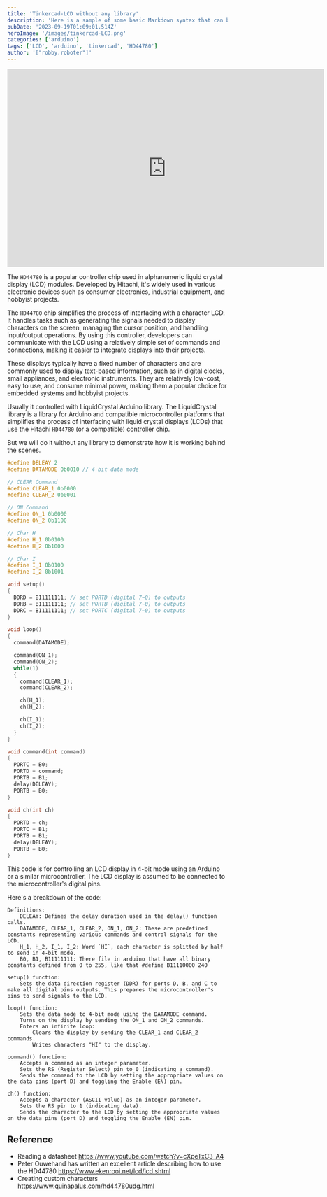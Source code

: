 ```yaml
---
title: 'Tinkercad-LCD without any library'
description: 'Here is a sample of some basic Markdown syntax that can be used when writing Markdown content in Astro.'
pubDate: '2023-09-19T01:09:01.514Z'
heroImage: '/images/tinkercad-LCD.png'
categories: ['arduino']
tags: ['LCD', 'arduino', 'tinkercad', 'HD44780']
author: '["robby.roboter"]'
---
```



<iframe width="725" height="453" src="https://www.tinkercad.com/embed/gl60gJqKHqG?editbtn=1" frameborder="0" marginwidth="0" marginheight="0" scrolling="no">
</iframe>

The `HD44780` is a popular controller chip used in alphanumeric liquid crystal display (LCD) modules. Developed by Hitachi, it's widely used in various electronic devices such as consumer electronics, industrial equipment, and hobbyist projects.

The `HD44780` chip simplifies the process of interfacing with a character LCD. It handles tasks such as generating the signals needed to display characters on the screen, managing the cursor position, and handling input/output operations. By using this controller, developers can communicate with the LCD using a relatively simple set of commands and connections, making it easier to integrate displays into their projects.

These displays typically have a fixed number of characters and are commonly used to display text-based information, such as in digital clocks, small appliances, and electronic instruments. They are relatively low-cost, easy to use, and consume minimal power, making them a popular choice for embedded systems and hobbyist projects.

Usually it controlled with LiquidCrystal Arduino library. The LiquidCrystal library is a library for Arduino and compatible microcontroller platforms that simplifies the process of interfacing with liquid crystal displays (LCDs) that use the Hitachi `HD44780` (or a compatible) controller chip.

But we will do it without any library to demonstrate how it is working behind the scenes.

```cpp
#define DELEAY 2
#define DATAMODE 0b0010 // 4 bit data mode

// CLEAR Command
#define CLEAR_1 0b0000
#define CLEAR_2 0b0001

// ON Command
#define ON_1 0b0000
#define ON_2 0b1100

// Char H
#define H_1 0b0100
#define H_2 0b1000

// Char I
#define I_1 0b0100
#define I_2 0b1001

void setup()
{
  DDRD = B11111111; // set PORTD (digital 7~0) to outputs
  DDRB = B11111111; // set PORTB (digital 7~0) to outputs
  DDRC = B11111111; // set PORTC (digital 7~0) to outputs
}

void loop()
{
  command(DATAMODE);

  command(ON_1);
  command(ON_2);
  while(1)
  {
    command(CLEAR_1);
    command(CLEAR_2); 

    ch(H_1);
    ch(H_2);

    ch(I_1);
    ch(I_2);
  } 
}

void command(int command)
{
  PORTC = B0;
  PORTD = command;
  PORTB = B1;
  delay(DELEAY);
  PORTB = B0;
}

void ch(int ch)
{
  PORTD = ch;
  PORTC = B1;
  PORTB = B1;
  delay(DELEAY);
  PORTB = B0;
}
```

This code is for controlling an LCD display in 4-bit mode using an Arduino or a similar microcontroller. The LCD display is assumed to be connected to the microcontroller's digital pins.

Here's a breakdown of the code:

    Definitions:
        DELEAY: Defines the delay duration used in the delay() function calls.
        DATAMODE, CLEAR_1, CLEAR_2, ON_1, ON_2: These are predefined constants representing various commands and control signals for the LCD.
        H_1, H_2, I_1, I_2: Word `HI`, each character is splitted by half to send in 4-bit mode.
        B0, B1, B11111111: There file in arduino that have all binary constants defined from 0 to 255, like that #define B11110000 240

    setup() function:
        Sets the data direction register (DDR) for ports D, B, and C to make all digital pins outputs. This prepares the microcontroller's pins to send signals to the LCD.

    loop() function:
        Sets the data mode to 4-bit mode using the DATAMODE command.
        Turns on the display by sending the ON_1 and ON_2 commands.
        Enters an infinite loop:
            Clears the display by sending the CLEAR_1 and CLEAR_2 commands.
            Writes characters "HI" to the display.

    command() function:
        Accepts a command as an integer parameter.
        Sets the RS (Register Select) pin to 0 (indicating a command).
        Sends the command to the LCD by setting the appropriate values on the data pins (port D) and toggling the Enable (EN) pin.

    ch() function:
        Accepts a character (ASCII value) as an integer parameter.
        Sets the RS pin to 1 (indicating data).
        Sends the character to the LCD by setting the appropriate values on the data pins (port D) and toggling the Enable (EN) pin.


## Reference
* Reading a datasheet https://www.youtube.com/watch?v=cXpeTxC3_A4
* Peter Ouwehand has written an excellent article describing how to use the HD44780 https://www.ekenrooi.net/lcd/lcd.shtml
* Creating custom characters https://www.quinapalus.com/hd44780udg.html